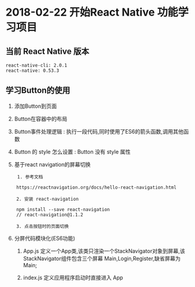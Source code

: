 # 2018-02-22 开始React Native 功能学习项目

## 当前 React Native 版本

```
react-native-cli: 2.0.1
react-native: 0.53.3
```

## 学习Button的使用

1. 添加Button到页面
2. Button在容器中的布局
3. Button事件处理逻辑 : 执行一段代码,同时使用了ES6的箭头函数,调用其他函数
4. Button 的 style 怎么设置 : Button 没有 style 属性
5. 基于react navigation的屏幕切换
        
		1. 参考文档 
```
	https://reactnavigation.org/docs/hello-react-navigation.html
```	
        2. 安装 react-navigation 
```
	npm install --save react-navigation	
	// react-navigation@1.1.2
```	
        3. 点击按钮时的页面切换
		
6. 分屏代码模块化(ES6功能)	
    
	1. App.js 定义一个App类,该类只渲染一个StackNavigator对象到屏幕,该StackNavigator组件包含三个屏幕 Main,Login,Register,缺省屏幕为 Main;
    
	2. index.js 定义应用程序启动时直接进入 App